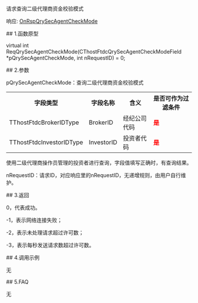 <p>请求查询二级代理商资金校验模式</p>
<p>响应: <a href="../../CTHOSTFTDCTRADERAPI/ONRSPQRYSECAGENTCHECKMODE/">OnRspQrySecAgentCheckMode</a></p>
<span class="anchor" id="c1565765-bdc9-487b-a732-cd74e80b0769"></span>
## 1.函数原型
<p>virtual int ReqQrySecAgentCheckMode(CThostFtdcQrySecAgentCheckModeField *pQrySecAgentCheckMode, int nRequestID) = 0;</p>
<span class="anchor" id="ac2a4581-3d9b-4320-a546-98298cbef248"></span>
## 2.参数
<p>pQrySecAgentCheckMode：查询二级代理商资金校验模式</p>
<table><tr><th style="TEXT-ALIGN: center;">字段类型</th><th style="TEXT-ALIGN: center;">字段名称</th><th style="TEXT-ALIGN: center;">含义</th><th style="TEXT-ALIGN: center;">是否可作为过滤条件</th></tr><tr><td style="TEXT-ALIGN: left;">TThostFtdcBrokerIDType</td>
<td style="TEXT-ALIGN: left;">BrokerID</td>
<td style="TEXT-ALIGN: left;">经纪公司代码</td>
<td style="TEXT-ALIGN: left;"><strong><font color="#FF0000">是</font></strong></td>
</tr>
<tr><td style="TEXT-ALIGN: left;">TThostFtdcInvestorIDType</td>
<td style="TEXT-ALIGN: left;">InvestorID</td>
<td style="TEXT-ALIGN: left;">投资者代码</td>
<td style="TEXT-ALIGN: left;"><strong><font color="#FF0000">是</font></strong></td>
</tr>
</table>
<p>使用二级代理商操作员管理的投资者进行查询，字段值填写正确时，有查询结果。</p>
<p>nRequestID：请求ID，对应响应里的nRequestID，无递增规则，由用户自行维护。</p>
<span class="anchor" id="e89f554a-2c3d-4919-8ebb-048a5f1a7e39"></span>
## 3.返回
<p>0，代表成功。</p>
<p>-1，表示网络连接失败；</p>
<p>-2，表示未处理请求超过许可数；</p>
<p>-3，表示每秒发送请求数超过许可数。</p>
<span class="anchor" id="05ef2bc6-740d-4a31-a294-66d6eadfe996"></span>
## 4.调用示例
<p>无</p>
<span class="anchor" id="f8eeb722-e9de-407f-b57d-5563c7627caf"></span>
## 5.FAQ
<p>无</p>
